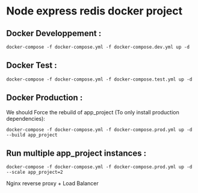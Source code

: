 # Node express redis docker project

## Docker Developpement :
```docker
docker-compose -f docker-compose.yml -f docker-compose.dev.yml up -d
```

## Docker Test :
```docker
docker-compose -f docker-compose.yml -f docker-compose.test.yml up -d
```

## Docker Production :
We should Force the rebuild of app_project (To only install production dependencies):
```docker
docker-compose -f docker-compose.yml -f docker-compose.prod.yml up -d --build app_project
```
## Run multiple app_project instances :
```docker
docker-compose -f docker-compose.yml -f docker-compose.prod.yml up -d --scale app_project=2
```
Nginx reverse proxy + Load Balancer
